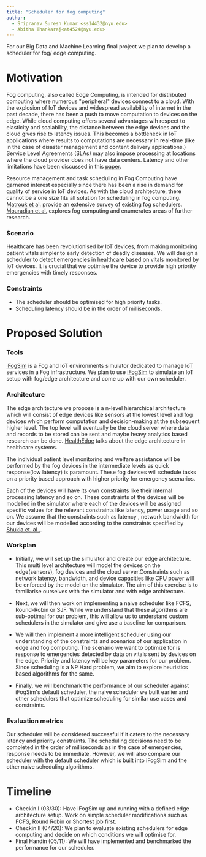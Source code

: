 ```yaml
---
title: "Scheduler for fog computing"
author:
  - Sripranav Suresh Kumar <ss14432@nyu.edu>
  - Abitha Thankaraj<at4524@nyu.edu>
---
```


For our Big Data and Machine Learning final project we plan to develop a
scheduler for fog/ edge computing.
# Motivation

Fog computing, also called Edge Computing, is intended for distributed computing where numerous 
"peripheral" devices connect to a cloud. With the explosion of IoT devices and widespread availability 
 of internet in the past decade, there has been a push to move computation to devices on the edge. While cloud computing
 offers several advantages wih respect to elasticity and scalability, the distance between the edge devices and
 the cloud gives rise to latency issues. This becomes a bottleneck in IoT applications
 where results to computations are necessary in real-time (like in the case of disaster management
and content delivery applications.) Service Level Agreements (SLAs) may also impose processing at 
locations where the cloud provider does not have data centers. Latency and other limitations have 
been discussed in this [paper](https://www.researchgate.net/profile/Rodolfo-Milito/publication/235409978_Fog_Computing_and_its_Role_in_the_Internet_of_Things/links/0deec531f19946228c000000/Fog-Computing-and-its-Role-in-the-Internet-of-Things.pdf).

Resource management and task scheduling in Fog Computing have garnered interest especially since there has been a
 rise in demand for quality of service in IoT devices. As with the cloud architecture, there cannot be a one size
 fits all solution for scheduling in fog computing. [Matrouk et al.](https://www.atlantis-press.com/journals/ijndc/125951775/view) provide an extensive survey of existing fog schedulers. 
 [Mouradian et al.](https://arxiv.org/pdf/1710.11001.pdf) explores fog computing and enumerates areas of
 further research.

### Scenario

Healthcare has been revolutionised by IoT devices, from making monitoring patient vitals simpler 
to early detection of deadly diseases. We will design a scheduler to detect emergencies in healthcare based on vitals 
monitored by IoT devices. It is crucial that we optimise the device to provide high priority emergencies with timely 
responses.

### Constraints
* The scheduler should be optimised for high priority tasks.
* Scheduling latency should be in the order of milliseconds.

# Proposed Solution

### Tools

[iFogSim](https://github.com/Cloudslab/iFogSim) is a Fog and IoT environments 
simulator dedicated to manage IoT services in a Fog infrastructure. 
We plan to use [iFogSim](https://arxiv.org/abs/1606.02007)
to simulate an IoT setup with fog/edge architecture and come up with our own scheduler.


### Architecture

The edge architecture we propose is a n-level hierarchical architecture which will consist of edge devices like sensors at the 
lowest level and fog devices which perform computation and decision-making at the subsequent higher level. The top level will
eventually be the cloud server where data and records to be stored can be sent and maybe heavy analytics based research can be
done. [HealthEdge](http://www.cs.virginia.edu/~hs6ms/publishedPaper/Conference/2017/HealthEdge-BigData2017.pdf) talks about the 
edge architecture in healthcare systems.

The individual patient level monitoring and welfare assistance will be performed by the fog devices in the intermediate 
levels as quick response(low latency) is paramount. These fog devices will schedule tasks on a priority based approach with 
higher priority for emergency scenarios.

Each of the devices will have its own constraints like their internal processing latency and so on. These 
constraints of the devices will be modelled in the simulator where each of the devices will be assigned specific values for 
the relevant constraints like latency, power usage and so on. We assume that the constraints such as latency
, network bandwidth for our devices will be modelled according to the constraints specified by  [Shukla et. al
.](https://journals.plos.org/plosone/article?id=10.1371/journal.pone.0224934).   

### Workplan

* Initially, we will set up the simulator and create our edge architecture. This multi level architecture will model the devices on the edge(sensors),
 fog devices and the cloud server.Constraints such as network latency, bandwidth,  and device capacities like CPU power will be enforced by the 
  model on the simulator. The aim of this exercise is to familiarise ourselves with the simulator and with edge architecture. 
  
* Next, we will then work on implementing a naive scheduler
like FCFS, Round-Robin or SJF. While we understand that these algorithms are sub-optimal for our problem, this will 
  allow us to understand custom schedulers in the simulator and give use a baseline for comparison. 

* We will then implement a more intelligent scheduler using our understanding of the constraints and scenarios of our application in edge 
and fog computing. The scenario we want to optimize for is response to emergencies detected by data on vitals sent by devices on the edge.
  Priority and latency will be key parameters for our problem. Since scheduling is a NP Hard problem, we aim to explore heuristics based algorithms for the same.
  
* Finally, we will benchmark the performance of our scheduler against
iFogSim's default scheduler, the naive scheduler we built earlier and other schedulers
that optimize scheduling for similar use cases and constraints.
  

### Evaluation metrics

Our scheduler will be considered successful if it caters to the necessary latency and priority constraints. The scheduling decisions need to 
be completed in the order of milliseconds as in the case of emergencies, response needs to be immediate. However, we will also
compare our scheduler with the default scheduler which is built into iFogSim and the other naive scheduling algorithms.


# Timeline


* Checkin I (03/30): Have iFogSim up and running with a defined edge architecture
    setup. Work on simple scheduler modifications such as FCFS, Round Robin or Shortest job first.
* Checkin II (04/20): We plan to evaluate existing schedulers for edge computing and decide 
on which conditions we will optimise for. 
* Final Handin (05/11): We will have implemented and benchmarked the performance for our scheduler.
